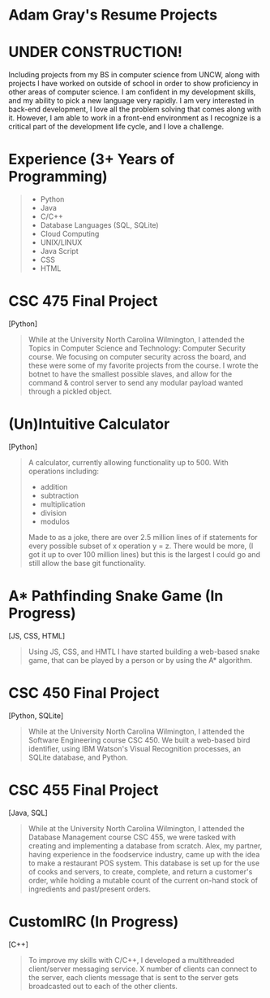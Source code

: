 # Adam Gray's Resume Projects
# UNDER CONSTRUCTION!

Including projects from my BS in computer science from UNCW, along with projects I have worked on outside of school in order to show proficiency in other areas of computer science. I am confident in my development skills, and my ability to pick a new language very rapidly. I am very interested in back-end development, I love all the problem solving that comes along with it. However, I am able to work in a front-end environment as I recognize is a critical part of the development life cycle, and I love a challenge. 

# Experience (3+ Years of Programming)
> - Python
> - Java
> - C/C++
> - Database Languages (SQL, SQLite)
> - Cloud Computing 
> - UNIX/LINUX
> - Java Script 
> - CSS
> - HTML 


# CSC 475 Final Project
[Python]
> While at the University North Carolina Wilmington, I attended the Topics in Computer Science and Technology: Computer Security course. We focusing on computer security across the board, and these were some of my favorite projects from the course. I wrote the botnet to have the smallest possible slaves, and allow for the command & control server to send any modular payload wanted through a pickled object. 

# (Un)Intuitive Calculator 
[Python]
> A calculator, currently allowing functionality up to 500. 
> With operations including:
> - addition
> - subtraction
> - multiplication
> - division
> - modulos
>
> Made to as a joke, there are over 2.5 million lines of if statements for every possible subset of x operation y = z. There would be more, (I got it up to over 100 million lines) but this is the largest I could go and still allow the base git functionality. 

# A* Pathfinding Snake Game (In Progress) 
[JS, CSS, HTML]
> Using JS, CSS, and HMTL I have started building a web-based snake game, that can be played by a person or by using the A* algorithm.

# CSC 450 Final Project 
[Python, SQLite]
> While at the University North Carolina Wilmington, I attended the Software Engineering course CSC 450. We built a web-based bird identifier, using IBM Watson's Visual Recognition processes, an SQLite database, and Python. 

# CSC 455 Final Project 
[Java, SQL]
> While at the University North Carolina Wilmington, I attended the Database Management course CSC 455, we were tasked with creating and implementing a database from scratch. Alex, my partner, having experience in the foodservice industry, came up with the idea to make a restaurant POS system. This database is set up for the use of cooks and servers, to create, complete, and return a customer's order, while holding a mutable count of the current on-hand stock of ingredients and past/present orders.

# CustomIRC (In Progress)
[C++]
> To improve my skills with C/C++, I developed a multithreaded client/server messaging service. X number of clients can connect to the server, each clients message that is sent to the server gets broadcasted out to each of the other clients. 
